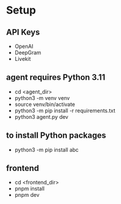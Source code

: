 
# Setup
## API Keys
- OpenAI
- DeepGram
- Livekit

## agent requires Python 3.11
- cd <agent_dir>
- python3 -m venv venv
- source venv/bin/activate
- python3 -m pip install -r requirements.txt
- python3 agent.py dev

## to install Python packages
- python3 -m pip install abc

## frontend
- cd <frontend_dir>
- pnpm install
- pnpm dev